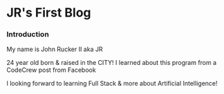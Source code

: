 # JR's First Blog

### Introduction

My name is John Rucker II aka JR

24 year old born & raised in the CITY! I learned about this program from a CodeCrew post from Facebook

I looking forward to learning Full Stack & more about Artificial Intelligence!